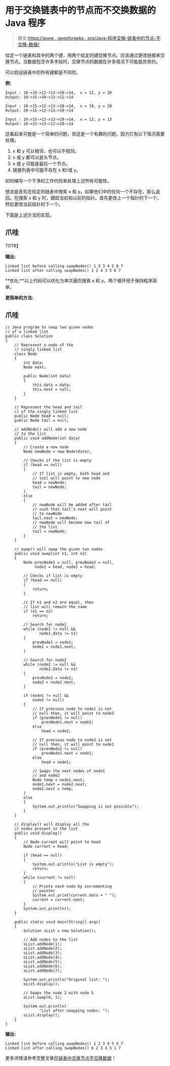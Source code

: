# 用于交换链表中的节点而不交换数据的 Java 程序

> 原文:[https://www . geesforgeks . org/Java-程序交换-链表中的节点-不交换-数据/](https://www.geeksforgeeks.org/java-program-for-swapping-nodes-in-a-linked-list-without-swapping-data/)

给定一个链表和其中的两个键，用两个给定的键交换节点。应该通过更改链接来交换节点。当数据包含许多字段时，交换节点的数据在许多情况下可能是昂贵的。

可以假设链表中的所有键都是不同的。

**例:**

```
Input : 10->15->12->13->20->14,  x = 12, y = 20
Output: 10->15->20->13->12->14

Input : 10->15->12->13->20->14,  x = 10, y = 20
Output: 20->15->12->13->10->14

Input : 10->15->12->13->20->14,  x = 12, y = 13
Output: 10->15->13->12->20->14
```

这看起来可能是一个简单的问题，但这是一个有趣的问题，因为它有以下情况需要处理。

1.  x 和 y 可以相邻，也可以不相邻。
2.  x 或 y 都可以是头节点。
3.  x 或 y 可能是最后一个节点。
4.  链接列表中可能不存在 x 和/或 y。

如何编写一个干净的工作代码来处理上述所有可能性。

想法是首先在给定的链表中搜索 x 和 y。如果他们中的任何一个不存在，那么返回。在搜索 x 和 y 时，跟踪当前和以前的指针。首先更改上一个指针的下一个，然后更改当前指针的下一个。

下面是上述方法的实现。

## 爪哇

T0T6】

**输出:**

```
Linked list before calling swapNodes() 1 2 3 4 5 6 7 
Linked list after calling swapNodes() 1 2 4 3 5 6 7 
```

**优化:**以上代码可以优化为单次遍历搜索 x 和 y。两个循环用于保持程序简单。

**更简单的方法:**

## 爪哇

```
// Java program to swap two given nodes 
// of a linked list
public class Solution 
{
    // Represent a node of the 
    // singly linked list
    class Node 
    {
        int data;
        Node next;

        public Node(int data)
        {
            this.data = data;
            this.next = null;
        }
    }

    // Represent the head and tail
    // of the singly linked list
    public Node head = null;
    public Node tail = null;

    // addNode() will add a new node 
    // to the list
    public void addNode(int data)
    {
        // Create a new node
        Node newNode = new Node(data);

        // Checks if the list is empty
        if (head == null) 
        {
            // If list is empty, both head and
            // tail will point to new node
            head = newNode;
            tail = newNode;
        }
        else 
        {
            // newNode will be added after tail 
            // such that tail's next will point 
            // to newNode
            tail.next = newNode;
            // newNode will become new tail of 
            // the list
            tail = newNode;
        }
    }

    // swap() will swap the given two nodes
    public void swap(int n1, int n2)
    {
        Node prevNode1 = null, prevNode2 = null,
             node1 = head, node2 = head;

        // Checks if list is empty
        if (head == null) 
        {
            return;
        }

        // If n1 and n2 are equal, then
        // list will remain the same
        if (n1 == n2)
            return;

        // Search for node1
        while (node1 != null && 
               node1.data != n1) 
        {
            prevNode1 = node1;
            node1 = node1.next;
        }

        // Search for node2
        while (node2 != null && 
               node2.data != n2) 
        {
            prevNode2 = node2;
            node2 = node2.next;
        }

        if (node1 != null && 
            node2 != null) 
        {
            // If previous node to node1 is not
            // null then, it will point to node2
            if (prevNode1 != null)
                prevNode1.next = node2;
            else
                head = node2;

            // If previous node to node2 is not 
            // null then, it will point to node1
            if (prevNode2 != null)
                prevNode2.next = node1;
            else
                head = node1;

            // Swaps the next nodes of node1 
            // and node2
            Node temp = node1.next;
            node1.next = node2.next;
            node2.next = temp;
        }
        else 
        {
            System.out.println("Swapping is not possible");
        }
    }

    // display() will display all the
    // nodes present in the list
    public void display()
    {
        // Node current will point to head
        Node current = head;

        if (head == null) 
        {
            System.out.println("List is empty");
            return;
        }
        while (current != null) 
        {
            // Prints each node by incrementing 
            // pointer
            System.out.print(current.data + " ");
            current = current.next;
        }
        System.out.println();
    }

    public static void main(String[] args)
    {
        Solution sList = new Solution();

        // Add nodes to the list
        sList.addNode(1);
        sList.addNode(2);
        sList.addNode(3);
        sList.addNode(4);
        sList.addNode(5);
        sList.addNode(6);
        sList.addNode(7);

        System.out.println("Original list: ");
        sList.display();

        // Swaps the node 2 with node 5
        sList.swap(6, 1);

        System.out.println(
               "List after swapping nodes: ");
        sList.display();
    }
}
```

**输出:**

```
Linked list before calling swapNodes() 1 2 3 4 5 6 7 
Linked list after calling swapNodes() 6 2 3 4 5 1 7 
```

更多详情请参考完整文章[在链表中交换节点不交换数据](https://www.geeksforgeeks.org/swap-nodes-in-a-linked-list-without-swapping-data/)！